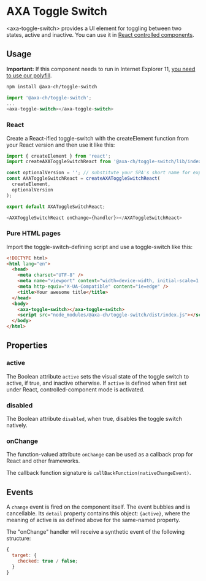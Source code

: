 # AXA Toggle Switch

&lt;axa-toggle-switch&gt; provides a UI element for toggling between two states, active and inactive.
You can use it in [React controlled components](https://reactjs.org/docs/forms.html#controlled-components).

## Usage

**Important:** If this component needs to run in Internet Explorer 11, [you need to use our polyfill](https://github.com/axa-ch/patterns-library/tree/develop/src/components/05-utils/polyfill).

```bash
npm install @axa-ch/toggle-switch
```

```js
import '@axa-ch/toggle-switch';
...
<axa-toggle-switch></axa-toggle-switch>
```

### React

Create a React-ified toggle-switch with the createElement function from your React version and then use it like this:

```js
import { createElement } from 'react';
import createAXAToggleSwitchReact from '@axa-ch/toggle-switch/lib/index.react';

const optionalVersion = ''; // substitute your SPA's short name for explicit versioning
const AXAToggleSwitchReact = createAXAToggleSwitchReact(
  createElement,
  optionalVersion
);

export default AXAToggleSwitchReact;
```

```js
<AXAToggleSwitchReact onChange={handler}></AXAToggleSwitchReact>
```

### Pure HTML pages

Import the toggle-switch-defining script and use a toggle-switch like this:

```html
<!DOCTYPE html>
<html lang="en">
  <head>
    <meta charset="UTF-8" />
    <meta name="viewport" content="width=device-width, initial-scale=1.0" />
    <meta http-equiv="X-UA-Compatible" content="ie=edge" />
    <title>Your awesome title</title>
  </head>
  <body>
    <axa-toggle-switch></axa-toggle-switch>
    <script src="node_modules/@axa-ch/toggle-switch/dist/index.js"></script>
  </body>
</html>
```

## Properties

### active

The Boolean attribute `active` sets the visual state of the toggle switch to active, if true, and inactive otherwise.
If `active` is defined when first set under React, controlled-component mode is activated.

### disabled

The Boolean attribute `disabled`, when true, disables the toggle switch natively.

### onChange

The function-valued attribute `onChange` can be used as a callback prop for React and other frameworks.

The callback function signature is `callBackFunction(nativeChangeEvent)`.

## Events

A `change` event is fired on the component itself. The event bubbles and is cancellable. Its `detail` property contains
this object: `{active}`, where the meaning of active is as defined above for the same-named property.

The "onChange" handler will receive a synthetic event of the following structure:

```js
{
  target: {
    checked: true / false;
  }
}
```
